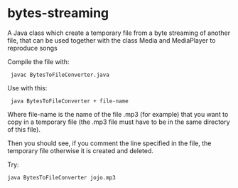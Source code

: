 # bytes-streaming
A Java class which create a temporary file from a byte streaming of another file, that can be used together with the class Media and MediaPlayer to reproduce songs

Compile the file with:

     javac BytesToFileConverter.java

Use with this:

     java BytesToFileConverter + file-name 

Where file-name is the name of the file .mp3 (for example) that you want to copy in a temporary file (the .mp3 file must have to be in the same directory of this file).

Then you should see, if you comment the line specified in the file, the temporary file otherwise it is created and deleted.

Try:

    java BytesToFileConverter jojo.mp3
